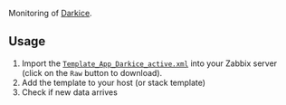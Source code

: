 Monitoring of [Darkice](http://www.darkice.org/).

## Usage
1. Import the
   [`Template_App_Darkice_active.xml`](Template_App_Darkice_active.xml)
   into your Zabbix server (click on the `Raw` button to download).
2. Add the template to your host (or stack template)
3. Check if new data arrives
